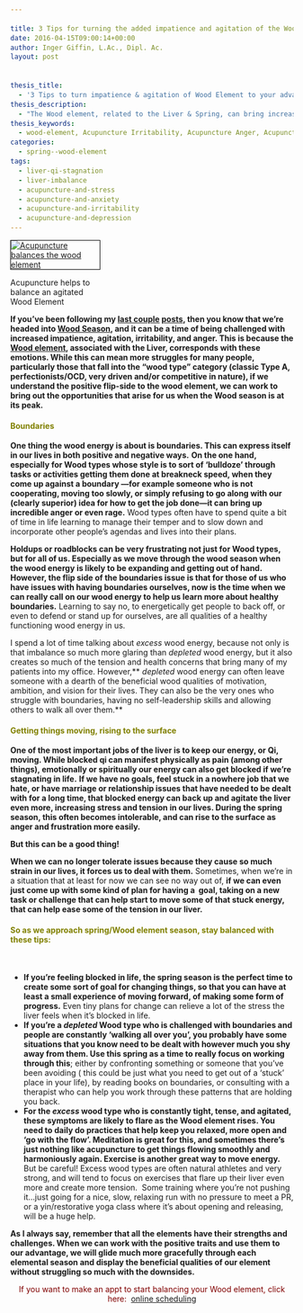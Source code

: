 ```yaml
---

title: 3 Tips for turning the added impatience and agitation of the Wood Element Season to your advantage
date: 2016-04-15T09:00:14+00:00
author: Inger Giffin, L.Ac., Dipl. Ac.
layout: post


thesis_title:
  - '3 Tips to turn impatience & agitation of Wood Element to your advantage'
thesis_description:
  - "The Wood element, related to the Liver & Spring, can bring increased irritability/anger in Spring due to the liver's relationship with these emotions."
thesis_keywords:
  - wood-element, Acupuncture Irritability, Acupuncture Anger, Acupuncture Anxiety, Acupuncture Stress, Wood Element
categories:
  - spring--wood-element
tags:
  - liver-qi-stagnation
  - liver-imbalance
  - acupuncture-and-stress
  - acupuncture-and-anxiety
  - acupuncture-and-irritability
  - acupuncture-and-depression
---
```

<div id="attachment_1950" style="width: 160px" class="wp-caption alignleft">
  <a href="/assets/images/wp-content/uploads/2014/03/acupuncture-helps-agitation.jpg"><img class="size-thumbnail wp-image-1950" style="border: 0.5px solid black;" title="Acupuncture Fort Collins for Wood Element Imbalance" src="/assets/images/wp-content/uploads/2014/03/acupuncture-helps-agitation-150x120.jpg" alt="Acupuncture balances the wood element" width="150" height="120" srcset="/assets/images/wp-content/uploads/2014/03/acupuncture-helps-agitation-150x120.jpg 150w, /assets/images/wp-content/uploads/2014/03/acupuncture-helps-agitation-300x241.jpg 300w, /assets/images/wp-content/uploads/2014/03/acupuncture-helps-agitation.jpg 345w" sizes="(max-width: 150px) 100vw, 150px" /></a>
  
  <p class="wp-caption-text">
    Acupuncture helps to balance an agitated Wood Element
  </p>
</div>

**If you&#8217;ve been following my [last couple](http://www.wisdomwaysacupuncture.com/2018/03/09/ready-set-wood-season-what-acupuncture-theory-has-to-say-about-spring/) [posts](http://www.wisdomwaysacupuncture.com/2018/05/10/the-wood-element-of-acupuncture-theory/), then you know that we&#8217;re headed into [Wood Season](http://www.wisdomwaysacupuncture.com/2018/03/30/do-you-feel-the-wood-energy-rising-already-tips-for-staying-sane-as-we-switch-from-winter-to-spring/), and it can be a time of being challenged with increased impatience, agitation, irritability, and anger. This is because the [Wood element](http://www.wisdomwaysacupuncture.com/2011/03/21/its-wood-season-tips-for-keeping-your-liver-happy-this-spring/), associated with the Liver, corresponds with these emotions. While this can mean more struggles for many people, particularly those that fall into the &#8220;wood type&#8221; category (classic Type A, perfectionists/OCD, very driven and/or competitive in nature), if we understand the positive flip-side to the wood element, we can work to bring out the opportunities that arise for us when the Wood season is at its peak.**

#### <span style="color: #808000;">Boundaries</span>

**One thing the wood energy is about is boundaries. This can express itself in our lives in both positive and negative ways.** **On the one hand, especially for Wood types whose style is to sort of &#8216;bulldoze&#8217; through tasks or activities getting them done at breakneck speed, when they come up against a boundary &#8212;for example someone who is not cooperating, moving too slowly, or simply refusing to go along with our (clearly superior) idea for how to get the job done&#8212;it can bring up incredible anger or even rage.** Wood types often have to spend quite a bit of time in life learning to manage their temper and to slow down and incorporate other people&#8217;s agendas and lives into their plans.

**Holdups or roadblocks can be very frustrating not just for Wood types, but for all of us. Especially as we move through the wood season when the wood energy is likely to be expanding and getting out of hand. However, the flip side of the boundaries issue is that for those of us who have issues with having boundaries ourselves, now is the time when we can really call on our wood energy to help us learn more about healthy boundaries.** Learning to say no, to energetically get people to back off, or even to defend or stand up for ourselves, are all qualities of a healthy functioning wood energy in us.

I spend a lot of time talking about _excess_ wood energy, because not only is that imbalance so much more glaring than _depleted_ wood energy, but it also creates so much of the tension and health concerns that bring many of my patients into my office. However,** _depleted_ wood energy can often leave someone with a dearth of the beneficial wood qualities of motivation, ambition, and vision for their lives. They can also be the very ones who struggle with boundaries, having no self-leadership skills and allowing others to walk all over them.**

#### <span style="color: #808000;">Getting things moving, rising to the surface</span>

**One of the most important jobs of the liver is to keep our energy, or Qi, moving. While blocked qi can manifest physically as pain (among other things), emotionally or spiritually our energy can also get blocked if we&#8217;re stagnating in life.** **If we have no goals, feel stuck in a nowhere job that we hate, or have marriage or relationship issues that have needed to be dealt with for a long time, that blocked energy can back up and agitate the liver even more, increasing stress and tension in our lives. During the spring season, this often becomes intolerable, and can rise to the surface as anger and frustration more easily.**

**But this can be a good thing!** 

**When we can no longer tolerate issues because they cause so much strain in our lives, it forces us to deal with them.** Sometimes, when we&#8217;re in a situation that at least for now we can see no way out of, **if we can even just come up with some kind of plan for having a  goal, taking on a new task or challenge that can help start to move some of that stuck energy, that can help ease some of the tension in our liver.**

#### <span style="color: #808000;">So as we approach spring/Wood element season, stay balanced with these tips:</span>

&nbsp;

  * **If you&#8217;re feeling blocked in life, the spring season is the perfect time to create some sort of goal for changing things, so that you can have at least a small experience of moving forward, of making some form of progress.** Even tiny plans for change can relieve a lot of the stress the liver feels when it&#8217;s blocked in life.
  * **If you&#8217;re a _depleted_ Wood type who is challenged with boundaries and people are constantly &#8216;walking all over you&#8217;, you probably have some situations that you know need to be dealt with however much you shy away from them. Use this spring as a time to really focus on working through this**; either by confronting something or someone that you&#8217;ve been avoiding ( this could be just what you need to get out of a &#8216;stuck&#8217; place in your life), by reading books on boundaries, or consulting with a therapist who can help you work through these patterns that are holding you back.
  * **For the _excess_ wood type who is constantly tight, tense, and agitated, these symptoms are likely to flare as the Wood element rises. You need to daily do practices that help keep you relaxed, more open and &#8216;go with the flow&#8217;. Meditation is great for this, and sometimes there&#8217;s just nothing like acupuncture to get things flowing smoothly and harmoniously again. Exercise is another great way to move energy.** But be careful! Excess wood types are often natural athletes and very strong, and will tend to focus on exercises that flare up their liver even more and create more tension.  Some training where you&#8217;re not pushing it&#8230;just going for a nice, slow, relaxing run with no pressure to meet a PR, or a yin/restorative yoga class where it&#8217;s about opening and releasing, will be a huge help.

**As I always say, remember that all the elements have their strengths and challenges. When we can work with the positive traits and use them to our advantage, we will glide much more gracefully through each elemental season and display the beneficial qualities of our element without struggling so much with the downsides.**

<p style="text-align: center;">
  <span style="color: #800000;">If you want to make an appt to start balancing your Wood element, click here:  <a title="Online Acupuncture Scheduling" href="http://www.wisdomwaysacupuncture.com/acupuncture-appointment-scheduling/">online scheduling</a><br /> </span>
</p>

<p style="text-align: center;">